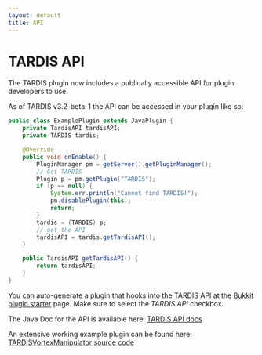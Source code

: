 ```yaml
---
layout: default
title: API
---
```


# TARDIS API

The TARDIS plugin now includes a publically accessible API for plugin developers to use.

As of TARDIS v3.2-beta-1 the API can be accessed in your plugin like so:
```java
public class ExamplePlugin extends JavaPlugin {
    private TardisAPI tardisAPI;
    private TARDIS tardis;

    @Override
    public void onEnable() {
        PluginManager pm = getServer().getPluginManager();
        // Get TARDIS
        Plugin p = pm.getPlugin("TARDIS");
        if (p == null) {
            System.err.println("Cannot find TARDIS!");
            pm.disablePlugin(this);
            return;
        }
        tardis = (TARDIS) p;
        // get the API
        tardisAPI = tardis.getTardisAPI();
    }

    public TardisAPI getTardisAPI() {
        return tardisAPI;
    }
}
```
You can auto-generate a plugin that hooks into the TARDIS API at the [Bukkit plugin starter](http://www.thenosefairy.co.nz/plugin_starter.php) page. Make sure to select the _TARDIS API_ checkbox.

The Java Doc for the API is available here: [TARDIS API docs](http://thenosefairy.co.nz/TARDIS_java_docs/me/eccentric_nz/TARDIS/api/TardisAPI.html)

An extensive working example plugin can be found here: [TARDISVortexManipulator source code](https://github.com/eccentricdevotion/TARDISVortexManipulator)
